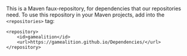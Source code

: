 This is a Maven faux-repository, for dependencies that our repositories need. To use this
repository in your Maven projects, add into the `<repositories>` tag:

```
<repository>
    <id>gamealition</id>
    <url>https://gamealition.github.io/Dependencies/</url>
</repository>
```
